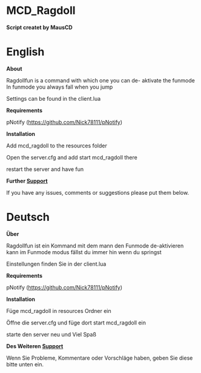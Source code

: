 # MCD_Ragdoll

**Script createt by MausCD**


# English

**About**

 Ragdollfun is a command with which one you can de- aktivate the funmode
 In funmode you always fall when you jump

 Settings can be found in the client.lua
 
 **Requirements**
 
 pNotify (https://github.com/Nick78111/pNotify)

 **Installation**

Add mcd_ragdoll to the resources folder

Open the server.cfg and add start mcd_ragdoll there

restart the server and have fun

**Further [Support](https://discord.gg/REYxXaJJsU)**

If you have any issues, comments or suggestions please put them below.



# Deutsch

**Über**

 Ragdollfun ist ein Kommand mit dem mann den Funmode de-aktivieren kann
 im Funmode modus fällst du immer hin wenn du springst

Einstellungen finden Sie in der client.lua

**Requirements**

 pNotify (https://github.com/Nick78111/pNotify)


**Installation**

Füge mcd_ragdoll in resources Ordner ein

Öffne die server.cfg und füge dort     start mcd_ragdoll   ein

starte den server neu und Viel Spaß

**Des Weiteren [Support](https://discord.gg/REYxXaJJsU)**

Wenn Sie Probleme, Kommentare oder Vorschläge haben, geben Sie diese bitte unten ein.